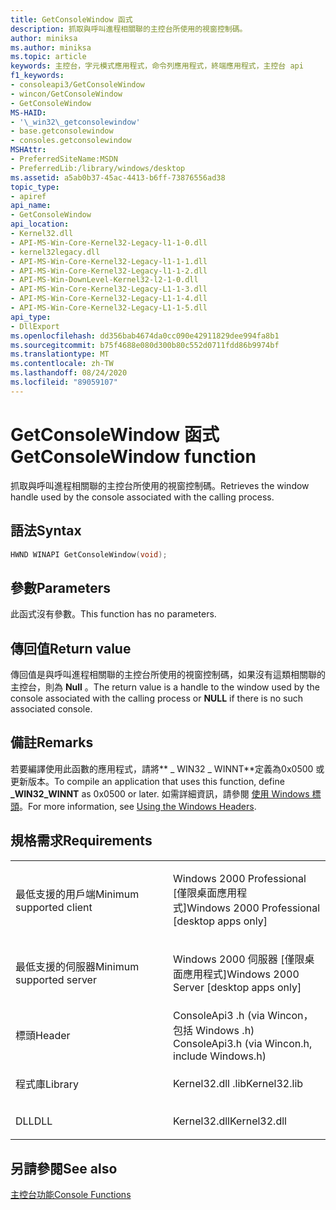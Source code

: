 ```yaml
---
title: GetConsoleWindow 函式
description: 抓取與呼叫進程相關聯的主控台所使用的視窗控制碼。
author: miniksa
ms.author: miniksa
ms.topic: article
keywords: 主控台，字元模式應用程式，命令列應用程式，終端應用程式，主控台 api
f1_keywords:
- consoleapi3/GetConsoleWindow
- wincon/GetConsoleWindow
- GetConsoleWindow
MS-HAID:
- '\_win32\_getconsolewindow'
- base.getconsolewindow
- consoles.getconsolewindow
MSHAttr:
- PreferredSiteName:MSDN
- PreferredLib:/library/windows/desktop
ms.assetid: a5ab0b37-45ac-4413-b6ff-73876556ad38
topic_type:
- apiref
api_name:
- GetConsoleWindow
api_location:
- Kernel32.dll
- API-MS-Win-Core-Kernel32-Legacy-l1-1-0.dll
- kernel32legacy.dll
- API-MS-Win-Core-Kernel32-Legacy-l1-1-1.dll
- API-MS-Win-Core-Kernel32-Legacy-l1-1-2.dll
- API-MS-Win-DownLevel-Kernel32-l2-1-0.dll
- API-MS-Win-Core-Kernel32-Legacy-L1-1-3.dll
- API-MS-Win-Core-Kernel32-Legacy-L1-1-4.dll
- API-MS-Win-Core-Kernel32-Legacy-L1-1-5.dll
api_type:
- DllExport
ms.openlocfilehash: dd356bab4674da0cc090e42911829dee994fa8b1
ms.sourcegitcommit: b75f4688e080d300b80c552d0711fdd86b9974bf
ms.translationtype: MT
ms.contentlocale: zh-TW
ms.lasthandoff: 08/24/2020
ms.locfileid: "89059107"
---
```

# <a name="getconsolewindow-function"></a><span data-ttu-id="9dc53-104">GetConsoleWindow 函式</span><span class="sxs-lookup"><span data-stu-id="9dc53-104">GetConsoleWindow function</span></span>


<span data-ttu-id="9dc53-105">抓取與呼叫進程相關聯的主控台所使用的視窗控制碼。</span><span class="sxs-lookup"><span data-stu-id="9dc53-105">Retrieves the window handle used by the console associated with the calling process.</span></span>

<a name="syntax"></a><span data-ttu-id="9dc53-106">語法</span><span class="sxs-lookup"><span data-stu-id="9dc53-106">Syntax</span></span>
------

```C
HWND WINAPI GetConsoleWindow(void);
```

<a name="parameters"></a><span data-ttu-id="9dc53-107">參數</span><span class="sxs-lookup"><span data-stu-id="9dc53-107">Parameters</span></span>
----------

<span data-ttu-id="9dc53-108">此函式沒有參數。</span><span class="sxs-lookup"><span data-stu-id="9dc53-108">This function has no parameters.</span></span>

<a name="return-value"></a><span data-ttu-id="9dc53-109">傳回值</span><span class="sxs-lookup"><span data-stu-id="9dc53-109">Return value</span></span>
------------

<span data-ttu-id="9dc53-110">傳回值是與呼叫進程相關聯的主控台所使用的視窗控制碼，如果沒有這類相關聯的主控台，則為 **Null** 。</span><span class="sxs-lookup"><span data-stu-id="9dc53-110">The return value is a handle to the window used by the console associated with the calling process or **NULL** if there is no such associated console.</span></span>

<a name="remarks"></a><span data-ttu-id="9dc53-111">備註</span><span class="sxs-lookup"><span data-stu-id="9dc53-111">Remarks</span></span>
-------

<span data-ttu-id="9dc53-112">若要編譯使用此函數的應用程式，請將\*\* \_ WIN32 \_ WINNT\*\*定義為0x0500 或更新版本。</span><span class="sxs-lookup"><span data-stu-id="9dc53-112">To compile an application that uses this function, define **\_WIN32\_WINNT** as 0x0500 or later.</span></span> <span data-ttu-id="9dc53-113">如需詳細資訊，請參閱 [使用 Windows 標頭](https://msdn.microsoft.com/library/windows/desktop/aa383745)。</span><span class="sxs-lookup"><span data-stu-id="9dc53-113">For more information, see [Using the Windows Headers](https://msdn.microsoft.com/library/windows/desktop/aa383745).</span></span>

<a name="requirements"></a><span data-ttu-id="9dc53-114">規格需求</span><span class="sxs-lookup"><span data-stu-id="9dc53-114">Requirements</span></span>
------------

<table>
<colgroup>
<col width="50%" />
<col width="50%" />
</colgroup>
<tbody>
<tr class="odd">
<td><p><span data-ttu-id="9dc53-115">最低支援的用戶端</span><span class="sxs-lookup"><span data-stu-id="9dc53-115">Minimum supported client</span></span></p></td>
<td><p><span data-ttu-id="9dc53-116">Windows 2000 Professional [僅限桌面應用程式]</span><span class="sxs-lookup"><span data-stu-id="9dc53-116">Windows 2000 Professional [desktop apps only]</span></span></p></td>
</tr>
<tr class="even">
<td><p><span data-ttu-id="9dc53-117">最低支援的伺服器</span><span class="sxs-lookup"><span data-stu-id="9dc53-117">Minimum supported server</span></span></p></td>
<td><p><span data-ttu-id="9dc53-118">Windows 2000 伺服器 [僅限桌面應用程式]</span><span class="sxs-lookup"><span data-stu-id="9dc53-118">Windows 2000 Server [desktop apps only]</span></span></p></td>
</tr>
<tr class="odd">
<td><p><span data-ttu-id="9dc53-119">標頭</span><span class="sxs-lookup"><span data-stu-id="9dc53-119">Header</span></span></p></td>
<td><span data-ttu-id="9dc53-120">ConsoleApi3 .h (via Wincon，包括 Windows .h) </span><span class="sxs-lookup"><span data-stu-id="9dc53-120">ConsoleApi3.h (via Wincon.h, include Windows.h)</span></span></td>
</tr>
<tr class="even">
<td><p><span data-ttu-id="9dc53-121">程式庫</span><span class="sxs-lookup"><span data-stu-id="9dc53-121">Library</span></span></p></td>
<td><span data-ttu-id="9dc53-122">Kernel32.dll .lib</span><span class="sxs-lookup"><span data-stu-id="9dc53-122">Kernel32.lib</span></span></td>
</tr>
<tr class="odd">
<td><p><span data-ttu-id="9dc53-123">DLL</span><span class="sxs-lookup"><span data-stu-id="9dc53-123">DLL</span></span></p></td>
<td><span data-ttu-id="9dc53-124">Kernel32.dll</span><span class="sxs-lookup"><span data-stu-id="9dc53-124">Kernel32.dll</span></span></td>
</tr>
<tr class="even">
</tr>
<tr class="odd">
</tr>
<tr class="even">
</tr>
</tbody>
</table>

## <a name="span-idsee_alsospansee-also"></a><span data-ttu-id="9dc53-125"><span id="see_also"></span>另請參閱</span><span class="sxs-lookup"><span data-stu-id="9dc53-125"><span id="see_also"></span>See also</span></span>


[<span data-ttu-id="9dc53-126">主控台功能</span><span class="sxs-lookup"><span data-stu-id="9dc53-126">Console Functions</span></span>](console-functions.md)

 

 




